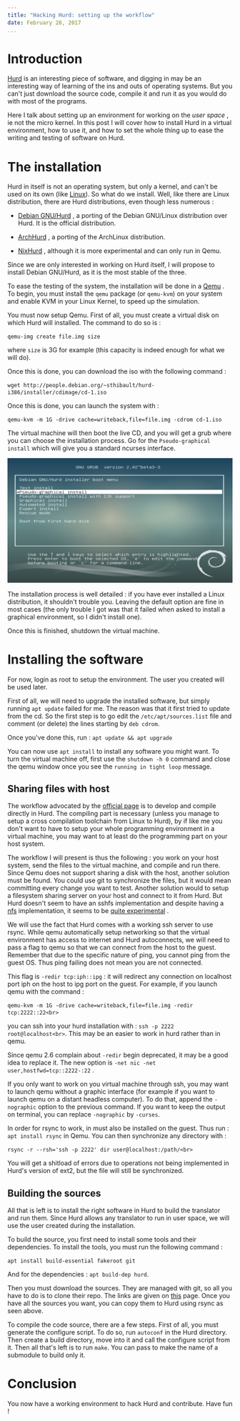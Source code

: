 ```yaml
---
title: "Hacking Hurd: setting up the workflow"
date: February 28, 2017
...
```


# Introduction

[Hurd](https://www.gnu.org/software/hurd/) is an interesting piece of software,
and digging in may be an interesting way of learning of the ins and outs of
operating systems. But you can't just download the source code, compile it and
run it as you would do with most of the programs.

Here I talk about setting up an environment for working on the _user space_ , ie
not the micro kernel. In this post I will cover how to install Hurd in a virtual
environment, how to use it, and how to set the whole thing up to ease the
writing and testing of software on Hurd.

# The installation

Hurd in itself is not an operating system, but only a kernel, and can't be used
on its own (like [Linux](http://www.tldp.org/LDP/sag/html/gnu-or-not.html)). So
what do we install. Well, like there are Linux distribution, there are Hurd
distributions, even though less numerous :

 - [Debian GNU/Hurd](http://www.debian.org/ports/hurd/)
   , a porting of the Debian GNU/Linux distribution over Hurd. It is the
   official distribution.

 - [ArchHurd](https://www.archhurd.org/)
   , a porting of the ArchLinux distribution.

 - [NixHurd](https://www.gnu.org/software/hurd/hurd/running/nix.html)
   , although it is more experimental and can only run in Qemu.

Since we are only interested in working on Hurd itself, I will propose to
install Debian GNU/Hurd, as it is the most stable of the three.

To ease the testing of the system, the installation will be done in a
[Qemu](http://www.qemu-project.org/) . To begin, you must install the `qemu`
package (or `qemu-kvm`) on your system and enable KVM in your Linux Kernel, to
speed up the simulation.

You must now setup Qemu. First of all, you must create a virtual disk on which
Hurd will installed. The command to do so is :

```shell
qemu-img create file.img size
```

where `size` is 3G for example (this capacity is indeed enough for what we will
do).

Once this is done, you can download the iso with the following command :

```shell
wget http://people.debian.org/~sthibault/hurd-i386/installer/cdimage/cd-1.iso
```

Once this is done, you can launch the system with :

```
qemu-kvm -m 1G -drive cache=writeback,file=file.img -cdrom cd-1.iso
```

The virtual machine will then boot the live CD, and you will get a grub where
you can choose the installation process. Go for the `Pseudo-graphical install`
which will give you a standard ncurses interface.

![GNU/Hurd Live CD](/images/hacking-hurd-workflow/qemu.png)

The installation process is well detailed : if you have ever installed a Linux
distribution, it shouldn't trouble you. Leaving the default option are fine in
most cases (the only trouble I got was that it failed when asked to install a
graphical environment, so I didn't install one).

Once this is finished, shutdown the virtual machine.

# Installing the software

For now, login as root to setup the environment. The user you created will be
used later.

First of all, we will need to upgrade the installed software, but simply running
`apt update` failed for me. The reason was that it first tried to update from
the cd. So the first step is to go edit the `/etc/apt/sources.list` file and
comment (or delete) the lines starting by `deb cdrom`.

Once you've done this, run : `apt update && apt upgrade`

You can now use `apt install` to install any software you might want. To turn
the virtual machine off, first use the `shutdown -h 0` command and close the
qemu window once you see the `running in tight loop` message.

## Sharing files with host

The workflow advocated by the [official
page](https://www.gnu.org/software/hurd/contributing.html#index4h2) is to
develop and compile directly in Hurd. The compiling part is necessary (unless
you manage to setup a cross compilation toolchain from Linux to Hurd), by if
like me you don't want to have to setup your whole programming environment in a
virtual machine, you may want to at least do the programming part on your host
system.

The workflow I will present is thus the following : you work on your host
system, send the files to the virtual machine, and compile and run there.  Since
Qemu does not support sharing a disk with the host, another solution must be
found. You could use git to synchronize the files, but it would mean committing
every change you want to test. Another solution would to setup a filesystem
sharing server on your host and connect to it from Hurd. But Hurd doesn't seem
to have an sshfs implementation and despite having a
[nfs](https://www.gnu.org/software/hurd/hurd/translator/nfs.html)
implementation, it seems to be [quite
experimental](https://www.gnu.org/software/hurd/community/gsoc/project_ideas/nfs.html)
.

We will use the fact that Hurd comes with a working ssh server to use rsync.
While qemu automatically setup networking so that the virtual environment has
access to internet and Hurd autoconnects, we will need to pass a flag to qemu so
that we can connect from the host to the guest. Remember that due to the
specific nature of ping, you cannot ping from the guest OS. Thus ping failing
does not mean you are not connected.

This flag is `-redir tcp:iph::ipg` : it will redirect any connection on
localhost port iph on the host to ipg port on the guest. For example, if you
launch qemu with the command :

```shell
qemu-kvm -m 1G -drive cache=writeback,file=file.img -redir tcp:2222::22<br>
```

you can ssh into your hurd installation with : `ssh -p 2222 root@localhost<br>`.
This may be an easier to work in hurd rather than in qemu.

Since qemu 2.6 complain about `-redir` begin deprecated, it may be a good idea
to replace it. The new option is `-net nic -net user,hostfwd=tcp::2222-:22` .

If you only want to work on you virtual machine through ssh, you may want to
launch qemu without a graphic interface (for example if you want to launch qemu
on a distant headless computer). To do that, append the `-nographic` option to
the previous command. If you want to keep the output on terminal, you can
replace `-nographic` by `-curses`.

In order for rsync to work, in must also be installed on the guest. Thus run :
`apt install rsync` in Qemu. You can then synchronize any directory with :

```shell
rsync -r --rsh='ssh -p 2222' dir user@localhost:/path/<br>
```

You will get a shitload of errors due to operations not being implemented in
Hurd's version of ext2, but the file will still be synchronized.

## Building the sources

All that is left is to install the right software in Hurd to build the
translator and run them. Since Hurd allows any translator to run in user space,
we will use the user created during the installation.

To build the source, you first need to install some tools and their
dependencies. To install the tools, you must run the following command :

```shell
apt install build-essential fakeroot git
```

And for the dependencies : `apt build-dep hurd`.

Then you must download the sources. They are managed with git, so all you have
to do is to clone their repo. The links are given on
[this](http://savannah.gnu.org/git/?group=hurd) page. Once you have all the
sources you want, you can copy them to Hurd using rsync as seen above.

To compile the code source, there are a few steps. First of all, you must
generate the configure script. To do so, run `autoconf` in the Hurd directory.
Then create a build directory, move into it and call the configure script from
it. Then all that's left is to run `make`.  You can pass to make the name of a
submodule to build only it.

# Conclusion

You now have a working environment to hack Hurd and contribute. Have fun !


